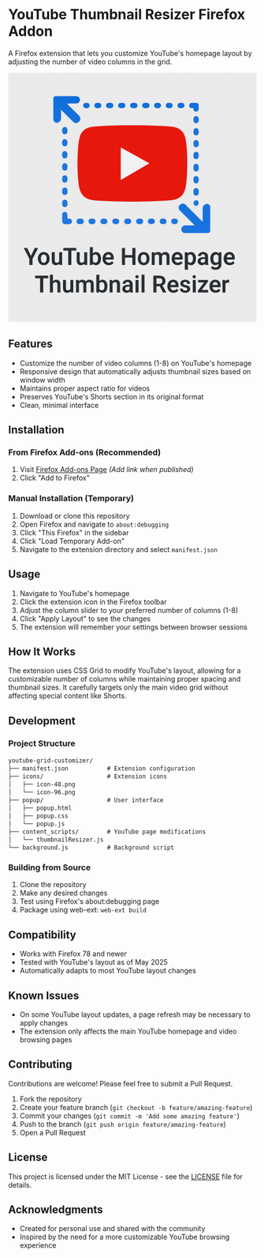 # YouTube Thumbnail Resizer Firefox Addon

A Firefox extension that lets you customize YouTube's homepage layout by adjusting the number of video columns in the grid.

![YouTube Grid Customizer Screenshot](icons/icon-48.png)

## Features

- Customize the number of video columns (1-8) on YouTube's homepage
- Responsive design that automatically adjusts thumbnail sizes based on window width
- Maintains proper aspect ratio for videos
- Preserves YouTube's Shorts section in its original format
- Clean, minimal interface

## Installation

### From Firefox Add-ons (Recommended)
1. Visit [Firefox Add-ons Page](#) *(Add link when published)*
2. Click "Add to Firefox"

### Manual Installation (Temporary)
1. Download or clone this repository
2. Open Firefox and navigate to `about:debugging`
3. Click "This Firefox" in the sidebar
4. Click "Load Temporary Add-on"
5. Navigate to the extension directory and select `manifest.json`

## Usage

1. Navigate to YouTube's homepage
2. Click the extension icon in the Firefox toolbar
3. Adjust the column slider to your preferred number of columns (1-8)
4. Click "Apply Layout" to see the changes
5. The extension will remember your settings between browser sessions

## How It Works

The extension uses CSS Grid to modify YouTube's layout, allowing for a customizable number of columns while maintaining proper spacing and thumbnail sizes. It carefully targets only the main video grid without affecting special content like Shorts.

## Development

### Project Structure
```
youtube-grid-customizer/
├── manifest.json           # Extension configuration
├── icons/                  # Extension icons
│   ├── icon-48.png
│   └── icon-96.png
├── popup/                  # User interface
│   ├── popup.html
│   ├── popup.css
│   └── popup.js
├── content_scripts/        # YouTube page modifications
│   └── thumbnailResizer.js
└── background.js           # Background script
```

### Building from Source
1. Clone the repository
2. Make any desired changes
3. Test using Firefox's about:debugging page
4. Package using web-ext: `web-ext build`

## Compatibility

- Works with Firefox 78 and newer
- Tested with YouTube's layout as of May 2025
- Automatically adapts to most YouTube layout changes

## Known Issues

- On some YouTube layout updates, a page refresh may be necessary to apply changes
- The extension only affects the main YouTube homepage and video browsing pages

## Contributing

Contributions are welcome! Please feel free to submit a Pull Request.

1. Fork the repository
2. Create your feature branch (`git checkout -b feature/amazing-feature`)
3. Commit your changes (`git commit -m 'Add some amazing feature'`)
4. Push to the branch (`git push origin feature/amazing-feature`)
5. Open a Pull Request

## License

This project is licensed under the MIT License - see the [LICENSE](LICENSE) file for details.

## Acknowledgments

- Created for personal use and shared with the community
- Inspired by the need for a more customizable YouTube browsing experience
